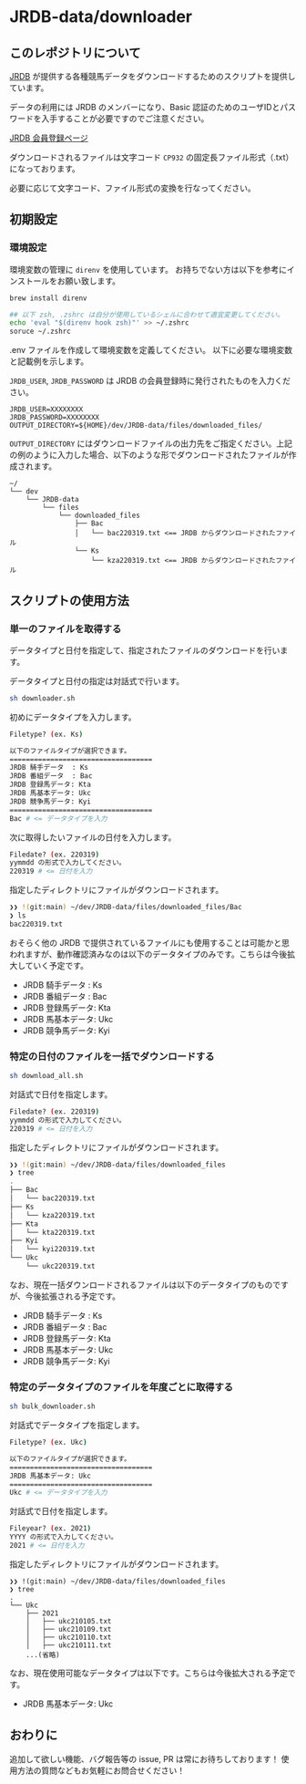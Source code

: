 # JRDB-data/downloader

## このレポジトリについて

[JRDB](http://www.jrdb.com/) が提供する各種競馬データをダウンロードするためのスクリプトを提供しています。

データの利用には JRDB のメンバーになり、Basic 認証のためのユーザIDとパスワードを入手することが必要ですのでご注意ください。

[JRDB 会員登録ページ](http://www.jrdb.com/order.html)

ダウンロードされるファイルは文字コード `CP932` の固定長ファイル形式（.txt）になっております。

必要に応じて文字コード、ファイル形式の変換を行なってください。

## 初期設定

### 環境設定

環境変数の管理に `direnv` を使用しています。
お持ちでない方は以下を参考にインストールをお願い致します。

```sh
brew install direnv

## 以下 zsh, .zshrc は自分が使用しているシェルに合わせて適宜変更してください。
echo 'eval "$(direnv hook zsh)"' >> ~/.zshrc
soruce ~/.zshrc
```

.env ファイルを作成して環境変数を定義してください。
以下に必要な環境変数と記載例を示します。

`JRDB_USER`, `JRDB_PASSWORD` は JRDB の会員登録時に発行されたものを入力ください。

```.env
JRDB_USER=XXXXXXXX
JRDB_PASSWORD=XXXXXXXX
OUTPUT_DIRECTORY=${HOME}/dev/JRDB-data/files/downloaded_files/
```

`OUTPUT_DIRECTORY` にはダウンロードファイルの出力先をご指定ください。上記の例のように入力した場合、以下のような形でダウンロードされたファイルが作成されます。

```
~/
└── dev
    └── JRDB-data
        └── files
            └── downloaded_files
                ├── Bac
                │   └── bac220319.txt <== JRDB からダウンロードされたファイル
                └── Ks
                    └── kza220319.txt <== JRDB からダウンロードされたファイル
```

## スクリプトの使用方法

### 単一のファイルを取得する

データタイプと日付を指定して、指定されたファイルのダウンロードを行います。

データタイプと日付の指定は対話式で行います。

```sh
sh downloader.sh
```

初めにデータタイプを入力します。

```sh
Filetype? (ex. Ks)

以下のファイルタイプが選択できます。
===================================
JRDB 騎手データ  : Ks
JRDB 番組データ  : Bac
JRDB 登録馬データ: Kta
JRDB 馬基本データ: Ukc
JRDB 競争馬データ: Kyi
===================================
Bac # <= データタイプを入力
```

次に取得したいファイルの日付を入力します。

```sh
Filedate? (ex. 220319)
yymmdd の形式で入力してください。
220319 # <= 日付を入力
```

指定したディレクトリにファイルがダウンロードされます。

``` sh
❯❯ !(git:main) ~/dev/JRDB-data/files/downloaded_files/Bac
❯ ls
bac220319.txt
```

おそらく他の JRDB で提供されているファイルにも使用することは可能かと思われますが、動作確認済みなのは以下のデータタイプのみです。こちらは今後拡大していく予定です。

- JRDB 騎手データ  : Ks
- JRDB 番組データ  : Bac
- JRDB 登録馬データ: Kta
- JRDB 馬基本データ: Ukc
- JRDB 競争馬データ: Kyi

### 特定の日付のファイルを一括でダウンロードする

``` sh
sh download_all.sh
```

対話式で日付を指定します。

```sh
Filedate? (ex. 220319)
yymmdd の形式で入力してください。
220319 # <= 日付を入力
```

指定したディレクトリにファイルがダウンロードされます。

```sh
❯❯ !(git:main) ~/dev/JRDB-data/files/downloaded_files
❯ tree
.
├── Bac
│   └── bac220319.txt
├── Ks
│   └── kza220319.txt
├── Kta
│   └── kta220319.txt
├── Kyi
│   └── kyi220319.txt
└── Ukc
    └── ukc220319.txt
```

なお、現在一括ダウンロードされるファイルは以下のデータタイプのものですが、今後拡張される予定です。

- JRDB 騎手データ  : Ks
- JRDB 番組データ  : Bac
- JRDB 登録馬データ: Kta
- JRDB 馬基本データ: Ukc
- JRDB 競争馬データ: Kyi

### 特定のデータタイプのファイルを年度ごとに取得する

``` sh
sh bulk_downloader.sh
```

対話式でデータタイプを指定します。

```sh
Filetype? (ex. Ukc)

以下のファイルタイプが選択できます。
===================================
JRDB 馬基本データ: Ukc
===================================
Ukc # <= データタイプを入力
```

対話式で日付を指定します。

```sh
Fileyear? (ex. 2021)
YYYY の形式で入力してください。
2021 # <= 日付を入力
```

指定したディレクトリにファイルがダウンロードされます。

```
❯❯ !(git:main) ~/dev/JRDB-data/files/downloaded_files
❯ tree
.
└── Ukc
    ├── 2021
    │   ├── ukc210105.txt
    │   ├── ukc210109.txt
    │   ├── ukc210110.txt
    │   ├── ukc210111.txt
    ...(省略)
```

なお、現在使用可能なデータタイプは以下です。こちらは今後拡大される予定です。

- JRDB 馬基本データ: Ukc

## おわりに

追加して欲しい機能、バグ報告等の issue, PR は常にお待ちしております！
使用方法の質問などもお気軽にお問合せください！
